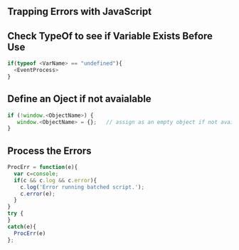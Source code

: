 ## Trapping Errors with JavaScript

## Check TypeOf to see if Variable Exists Before Use
```javascript
if(typeof <VarName> == "undefined"){
  <EventProcess>
}
```

## Define an Oject if not avaialable
```javascript
if (!window.<ObjectName>) {
   window.<ObjectName> = {};   // assign as an empty object if not available
}
```

## Process the Errors
```javascript
ProcErr = function(e){
  var c=console;
  if(c && c.log && c.error){
    c.log('Error running batched script.');
    c.error(e);
  }
}
try {
}
catch(e){
  ProcErr(e)
};
```

